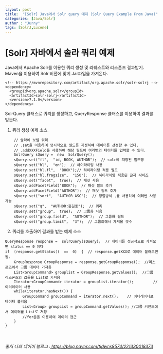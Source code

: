 ```yaml
---
layout: post
title:  "[Solr] Java에서 Solr query 예제 (Solr Query Example From Java)"
categories: [Java/Solr]
author : "Junny"
tags: [SolrJ,Lucene]
---
```

# [Solr] 자바에서 솔라 쿼리 예제 

Java에서 Apache Solr를 이용한 쿼리 생성 및 리퀘스트와 리스폰즈 결과받기.
Maven을 이용하여 Solr 버전에 맞게 Jar파일을 가져온다.
~~~
<!-- https://mvnrepository.com/artifact/org.apache.solr/solr-solrj -->
<dependency>
  <groupId>org.apache.solr</groupId>
  <artifactId>solr-solrj</artifactId>
  <version>7.1.0</version>
</dependency>
~~~
SolrQuery 클래스로 쿼리를 생성하고, QueryResponse 클래스를 이용하여 결과를 받는다.
1. 쿼리 생성 예제 소스.
~~~
	// 솔라에 보낼 쿼리  
	// .set을 이용하여 명시적으로 필드를 지정하여 데이터를 선정할 수 있다.  
	// .addXXXField를 사용하여 해당 필드에 여러번의 데이터를 입력할 수 있다. 
	SolrQuery sQuery =  new  SolrQuery(); 
	sQuery.set("fl",  "id, BOOK, AUTHOR");  // solr에 저장된 필드명 
	sQuery.set("hl",  "on");  // 하이라이팅 사용 
	sQuery.set("hl.fl",  "BOOK");// 하이라이팅 적용 필드 
	sQuery.set("hl.fragsize",  "150");  // 하이라이팅 적용된 글자 사이즈 
	sQuery.set("facet",  true);  // 패싯 사용 
	sQuery.addFacetField("BOOK");  // 패싯 필드 추가 
	sQuery.addFacetField("AUTHOR");  // 패싯 필드 추가 
	sQuery.set("sort",  "AUTHOR ASC");  // 정렬방식 ,를 사용하여 여러번 사용가능 
	sQuery.set("q",  "AUTHOR:홍길동");  // 쿼리 
	sQuery.set("group",  true);  // 그룹화 사용 
	sQuery.set("group.field",  "AUTHOR");  // 그룹화 필드 
	sQuery.set("group.limit",  "3");  // 그룹화해서 가져올 갯수  
~~~
2. 쿼리를 호출하여 결과를 받는 예제 소스
~~~
QueryResponse response =  solrQuery(sQuery);  // 데이터를 성공적으로 가져오면 status == 0 이다  
if  (response.getStatus()  ==  0)  {  // response.getXXX로 데이터 불러오면됨.  
	GroupResponse GroupResponse = response.getGroupResponse();	//리스폰즈에서 그룹 데이터 가져옴
	List<GroupCommand> grouplist = GroupResponse.getValues();  //그룹 리스폰즈의 값들을 List로 가져옴
	Iterator<GroupCommand> iterator = grouplist.iterator();			// 이터레이터 사용
	while(iterator.hasNext()) {
		GroupCommand groupCommand = iterator.next();	// 이터레이터로 데이터 불러옴
		List<Group> groupList = groupCommand.getValues(); //그룹 커맨드에서 데이터를 List로 저장
		//for문을 이용하여 데이터 접근
	}
}
~~~
<br>

###### 출처  나의 네이버 블로그  :<a href="https://blog.naver.com/tjdwns8574/221330018373"> https://blog.naver.com/tjdwns8574/221330018373</a>